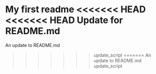 My first readme
<<<<<<< HEAD
<<<<<<< HEAD
Update for README.md
=======
An update to README.md
>>>>>>> update_script
=======
An update to README.md
>>>>>>> update_script
